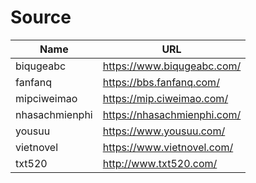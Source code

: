 
# Source


| Name         	| URL                         	|
|--------------	|-----------------------------	|
| biqugeabc     | https://www.biqugeabc.com/	|
| fanfanq       | https://bbs.fanfanq.com/   	|
| mipciweimao   | https://mip.ciweimao.com/	    |
| nhasachmienphi| https://nhasachmienphi.com/	|
| yousuu	    | https://www.yousuu.com/	    |
| vietnovel	    | https://www.vietnovel.com/	|
| txt520	    | http://www.txt520.com/	    |

